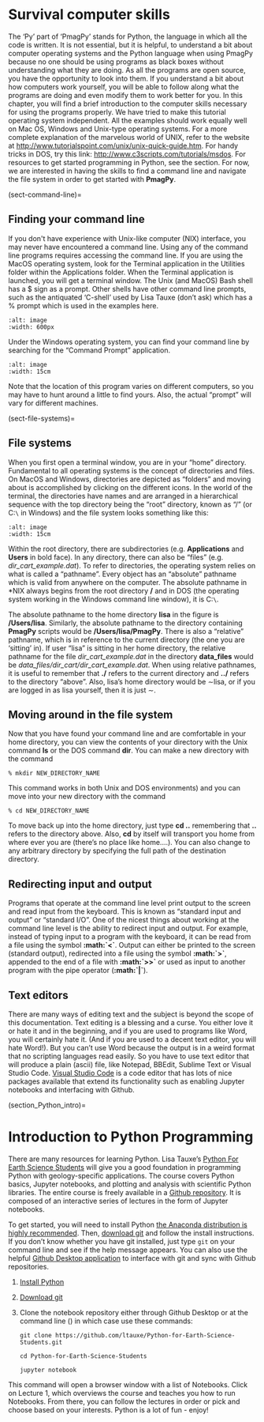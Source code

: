 # Survival computer skills

The ‘Py’ part of ‘PmagPy’ stands for Python, the language in which all
the code is written. It is not essential, but it is helpful, to
understand a bit about computer operating systems and the Python
language when using PmagPy because no one should be using programs as
black boxes without understanding what they are doing. As all the
programs are open source, you have the opportunity to look into them. If
you understand a bit about how computers work yourself, you will be able
to follow along what the programs are doing and even modify them to work
better for you. In this chapter, you will find a brief introduction to
the computer skills necessary for using the programs properly. We have
tried to make this tutorial operating system independent. All the
examples should work equally well on Mac OS, Windows and Unix-type
operating systems. For a more complete explanation of the marvelous
world of UNIX, refer to the website at
<http://www.tutorialspoint.com/unix/unix-quick-guide.htm>. For handy
tricks in DOS, try this link: <http://www.c3scripts.com/tutorials/msdos>.
For resources to get started programming in Python, 
see the [](section_Python_intro) section. 
For now, we are interested in having
the skills to find a command line and navigate the file system in order
to get started with **PmagPy**.

(sect-command-line)=
## Finding your command line

If you don't have experience with Unix-like computer (NIX) interface, you may never have
encountered a command line. Using any of the command line programs
requires accessing the command line. If you are using the MacOS
operating system, look for the Terminal application in the Utilities
folder within the Applications folder. When the Terminal application is
launched, you will get a terminal window. The Unix (and MacOS) Bash
shell has a \$ sign as a prompt. Other shells have other command line
prompts, such as the antiquated ‘C-shell’ used by Lisa Tauxe (don’t ask)
which has a % prompt which is used in the examples here.

```{image} ../images/resources/terminal.png
:alt: image
:width: 600px
```

Under the Windows operating system, you can find your command line by
searching for the “Command Prompt” application.

```{image} ../images/resources/cmd.jpg
:alt: image
:width: 15cm
```

Note that the location of this program varies on different computers, so
you may have to hunt around a little to find yours. Also, the actual
“prompt” will vary for different machines.

(sect-file-systems)=
## File systems

When you first open a terminal window, you are in your “home” directory.
Fundamental to all operating systems is the concept of directories and
files. On MacOS and Windows,
directories are depicted as “folders” and moving about is accomplished
by clicking on the different icons. In the world of the terminal,
the directories have names and are arranged in a hierarchical sequence
with the top directory being the “root” directory, known as “/” (or
C:`\` in Windows) and the file system looks something like this:

```{image} ../images/resources/filesys.jpg
:alt: image
:width: 15cm
```

Within the root directory, there are subdirectories (e.g.
**Applications** and **Users** in bold face). In any directory, there
can also be “files” (e.g. *dir_cart_example.dat*). To refer to
directories, the operating system relies on what is called a “pathname”.
Every object has an “absolute” pathname which is valid from anywhere on
the computer. The absolute pathname in \*NIX always begins from the root
directory **/** and in DOS (the operating system working in the Windows
command line window), it is C:`\`.

The absolute pathname to the home directory **lisa** in the figure is
**/Users/lisa**. Similarly, the absolute pathname to the directory
containing **PmagPy** scripts would be **/Users/lisa/PmagPy**. There is
also a “relative” pathname, which is in reference to the current
directory (the one you are ‘sitting’ in). If user “lisa” is sitting in
her home directory, the relative pathname for the file
*dir_cart_example.dat* in the directory **data_files** would be
*data_files/dir_cart/dir_cart_example.dat*. When using relative
pathnames, it is useful to remember that **./** refers to the current
directory and **../** refers to the directory “above”. Also, lisa’s home
directory would be $\sim$lisa, or if you are logged in as lisa
yourself, then it is just $\sim$.

## Moving around in the file system

Now that you have found your command line and are comfortable in your
home directory, you can view the contents of your directory with the
Unix command **ls** or the DOS command **dir**. You can make a new
directory with the command

```
% mkdir NEW_DIRECTORY_NAME
```

This command works in both Unix and DOS environments) and you can move
into your new directory with the command

```
% cd NEW_DIRECTORY_NAME
```

To move back up into the home directory, just type **cd ..** remembering
that **..** refers to the directory above. Also, **cd** by itself will
transport you home from where ever you are (there’s no place like
home....). You can also change to any arbitrary directory by specifying
the full path of the destination directory.

## Redirecting input and output

Programs that operate at the command line level print output to the
screen and read input from the keyboard. This is known as “standard
input and output” or “standard I/O”. One of the nicest things about
working at the command line level is the ability to redirect input and
output. For example, instead of typing input to a program with the
keyboard, it can be read from a file using the symbol **:math:\`\<\`**.
Output can either be printed to the screen (standard output), redirected
into a file using the symbol **:math:\`>\`**, appended to the end of a
file with **:math:\`>>\`** or used as input to another program with the
pipe operator (**:math:\`|\`**).

## Text editors

There are many ways of editing text and the subject is beyond the scope
of this documentation. Text editing is a blessing and a curse. You
either love it or hate it and in the beginning, and if you are used to
programs like Word, you will certainly hate it. (And if you are used to
a decent text editor, you will hate Word!). But you can’t use Word
because the output is in a weird format that no scripting languages read
easily. So you have to use text editor that will produce a plain (ascii)
file, like Notepad, BBEdit, Sublime Text or Visual Studio Code. 
[Visual Studio Code](https://code.visualstudio.com/) is a code editor 
that has lots of nice packages available that extend its functionality
such as enabling Jupyter notebooks and interfacing with Github.

(section_Python_intro)=
# Introduction to Python Programming

There are many resources for learning Python. 
Lisa Tauxe’s [Python
For Earth Science
Students](https://github.com/ltauxe/Python-for-Earth-Science-Students)
will give you a good foundation in programming Python with
geology-specific applications. The course covers Python basics, Jupyter
notebooks, and plotting and analysis with scientific Python libraries.
The entire course is freely available in a [Github
repository](https://github.com/ltauxe/Python-for-Earth-Science-Students).
It is composed of an interactive series of lectures in the form of
Jupyter notebooks.

To get started, you will need to install Python [the Anaconda distribution
is highly recommended](https://www.anaconda.com/products/distribution).
Then, [download git](https://git-scm.com/downloads) and follow the
install instructions. If you don’t know whether you have git installed,
just type `git` on your command line and see if the help message
appears. You can also use the helpful [Github Desktop application](https://desktop.github.com) to 
interface with git and sync with Github repositories.

1. [Install Python](https://www.anaconda.com/products/distribution)

2. [Download git](https://git-scm.com/downloads)

3. Clone the notebook repository either through Github Desktop or at the command line ([](sect-command-line)) in which case use these commands:

   ```
   git clone https://github.com/ltauxe/Python-for-Earth-Science-Students.git

   cd Python-for-Earth-Science-Students

   jupyter notebook
   ```

This command will open a browser window with a list of Notebooks. Click on
Lecture 1, which overviews the course and teaches you how to run
Notebooks. From there, you can follow the lectures in order or pick and
choose based on your interests. Python is a lot of fun - enjoy!